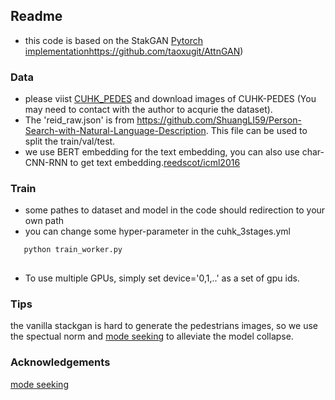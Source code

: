## Readme 

* this code is based on the StakGAN [Pytorch implementation](https://github.com/hanzhanggit/StackGAN-v2)https://github.com/taoxugit/AttnGAN)

### Data

* please viist [CUHK_PEDES]( http://xiaotong.me/static/projects/person-search-language/dataset.html) and download images of CUHK-PEDES (You may need to contact with the author to acqurie the dataset).
* The 'reid_raw.json' is from https://github.com/ShuangLI59/Person-Search-with-Natural-Language-Description. This file can be used to split the train/val/test.
* we use BERT embedding for the text embedding, you can also use char-CNN-RNN to get text embedding.[reedscot/icml2016](https://github.com/reedscot/icml2016)

### Train

* some pathes to dataset  and model in the code should redirection to your own path 
* you can change some hyper-parameter in the cuhk_3stages.yml

``` python
   python train_worker.py
   
```
*  To use multiple GPUs, simply set device='0,1,..' as a set of gpu ids.

### Tips

the vanilla stackgan is hard to  generate the pedestrians images, so we use the spectual norm and [mode seeking](https://github.com/HelenMao/MSGAN) to alleviate the model collapse. 

### Acknowledgements

 [mode seeking](https://github.com/HelenMao/MSGAN) 


